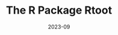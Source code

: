 ---
title: "The R Package Rtoot"
collection: publications
permalink: /publication/2023-09-The-R-Package-Rtoot
date: 2023-09
venue: 'Mobile Media &amp; Communication'
citation: ' Lion Wedel, &quot;The R Package Rtoot.&quot; Mobile Media &amp;amp; Communication, 1900.'
doi: '10.1177/20501579231176674'
---